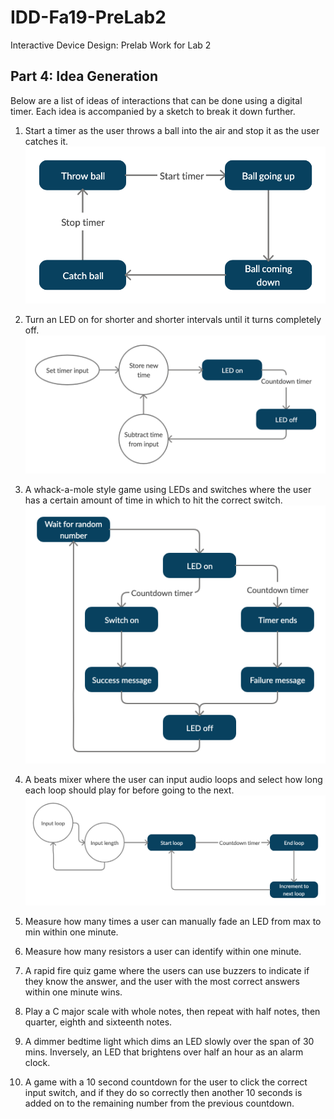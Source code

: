 # IDD-Fa19-PreLab2
Interactive Device Design: Prelab Work for Lab 2

## Part 4: Idea Generation

Below are a list of ideas of interactions that can be done using a digital timer. Each idea is accompanied by a sketch to break it down further.
1. Start a timer as the user throws a ball into the air and stop it as the user catches it.
![Throw Ball State Machine](/images/PreLab2_ThrowBall.png)

1. Turn an LED on for shorter and shorter intervals until it turns completely off.
![LED Timer State Machine](/images/PreLab2_LEDTimer.png)

1. A whack-a-mole style game using LEDs and switches where the user has a certain amount of time in which to hit the correct switch.
![Whackamole State Machine](/images/PreLab2_Whackamole.png)

1. A beats mixer where the user can input audio loops and select how long each loop should play for before going to the next.
![Beats Mixer State Machine](/images/PreLab2_BeatsMixer.png)

1. Measure how many times a user can manually fade an LED from max to min within one minute.
1. Measure how many resistors a user can identify within one minute.
1. A rapid fire quiz game where the users can use buzzers to indicate if they know the answer, and the user with the most correct answers within one minute wins.
1. Play a C major scale with whole notes, then repeat with half notes, then quarter, eighth and sixteenth notes.
1. A dimmer bedtime light which dims an LED slowly over the span of 30 mins. Inversely, an LED that brightens over half an hour as an alarm clock.
1. A game with a 10 second countdown for the user to click the correct input switch, and if they do so correctly then another 10 seconds is added on to the remaining number from the previous countdown.
